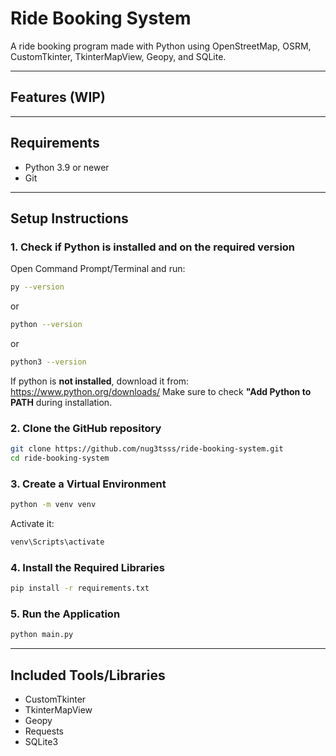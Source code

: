 # Ride Booking System

A ride booking program made with Python using OpenStreetMap, OSRM, CustomTkinter, TkinterMapView, Geopy, and SQLite.

---

## Features (WIP)

---

## Requirements

- Python 3.9 or newer
- Git

---

## Setup Instructions

### 1. Check if Python is installed and on the required version

Open Command Prompt/Terminal and run:

```bash
py --version
```
or
```bash
python --version
```
or
```bash
python3 --version
```
If python is **not installed**, download it from:
https://www.python.org/downloads/
Make sure to check **"Add Python to PATH** during installation.

### 2. Clone the GitHub repository

```bash
git clone https://github.com/nug3tsss/ride-booking-system.git
cd ride-booking-system
```

### 3. Create a Virtual Environment

```bash
python -m venv venv
```
Activate it:
```bash
venv\Scripts\activate
```

### 4. Install the Required Libraries

```bash
pip install -r requirements.txt
```

### 5. Run the Application

```bash
python main.py
```

---

## Included Tools/Libraries
- CustomTkinter
- TkinterMapView
- Geopy
- Requests
- SQLite3
